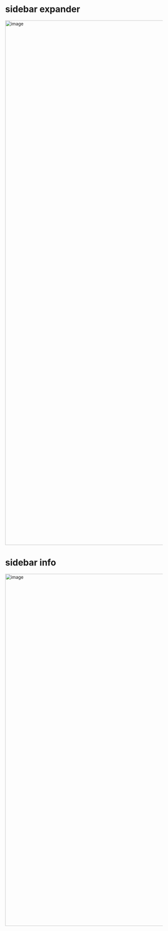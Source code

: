 # sidebar expander
<img width="1676" alt="image" src="https://github.com/user-attachments/assets/08e5febb-86bf-4b2a-a509-398983317371">

# sidebar info
<img width="1125" alt="image" src="https://github.com/user-attachments/assets/272c9615-dccc-4cc6-9a2c-678df01666d7">
